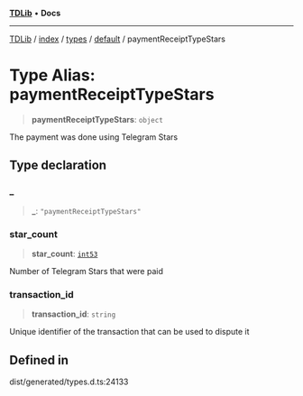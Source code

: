 [**TDLib**](../../../../../../README.md) • **Docs**

***

[TDLib](../../../../../../modules.md) / [index](../../../../../README.md) / [types](../../../README.md) / [default](../README.md) / paymentReceiptTypeStars

# Type Alias: paymentReceiptTypeStars

> **paymentReceiptTypeStars**: `object`

The payment was done using Telegram Stars

## Type declaration

### \_

> **\_**: `"paymentReceiptTypeStars"`

### star\_count

> **star\_count**: [`int53`](int53.md)

Number of Telegram Stars that were paid

### transaction\_id

> **transaction\_id**: `string`

Unique identifier of the transaction that can be used to dispute it

## Defined in

dist/generated/types.d.ts:24133

